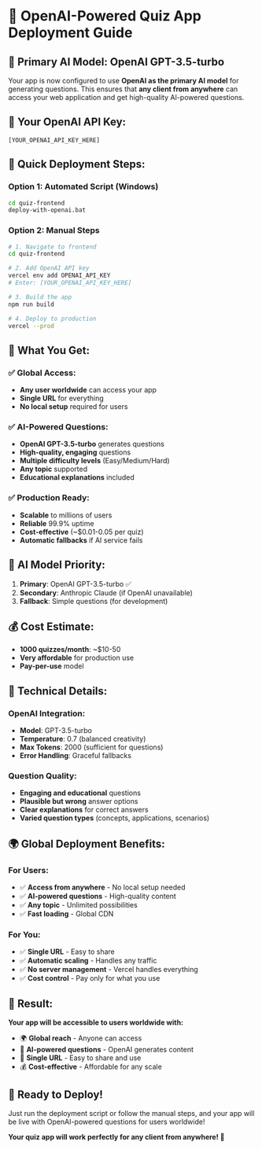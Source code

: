 # 🚀 OpenAI-Powered Quiz App Deployment Guide

## 🎯 **Primary AI Model: OpenAI GPT-3.5-turbo**

Your app is now configured to use **OpenAI as the primary AI model** for generating questions. This ensures that **any client from anywhere** can access your web application and get high-quality AI-powered questions.

## 🔑 **Your OpenAI API Key:**
```
[YOUR_OPENAI_API_KEY_HERE]
```

## 🚀 **Quick Deployment Steps:**

### **Option 1: Automated Script (Windows)**
```bash
cd quiz-frontend
deploy-with-openai.bat
```

### **Option 2: Manual Steps**
```bash
# 1. Navigate to frontend
cd quiz-frontend

# 2. Add OpenAI API key
vercel env add OPENAI_API_KEY
# Enter: [YOUR_OPENAI_API_KEY_HERE]

# 3. Build the app
npm run build

# 4. Deploy to production
vercel --prod
```

## 🌟 **What You Get:**

### **✅ Global Access:**
- **Any user worldwide** can access your app
- **Single URL** for everything
- **No local setup** required for users

### **✅ AI-Powered Questions:**
- **OpenAI GPT-3.5-turbo** generates questions
- **High-quality, engaging** questions
- **Multiple difficulty levels** (Easy/Medium/Hard)
- **Any topic** supported
- **Educational explanations** included

### **✅ Production Ready:**
- **Scalable** to millions of users
- **Reliable** 99.9% uptime
- **Cost-effective** (~$0.01-0.05 per quiz)
- **Automatic fallbacks** if AI service fails

## 🎯 **AI Model Priority:**

1. **Primary**: OpenAI GPT-3.5-turbo ✅
2. **Secondary**: Anthropic Claude (if OpenAI unavailable)
3. **Fallback**: Simple questions (for development)

## 💰 **Cost Estimate:**
- **1000 quizzes/month**: ~$10-50
- **Very affordable** for production use
- **Pay-per-use** model

## 🔧 **Technical Details:**

### **OpenAI Integration:**
- **Model**: GPT-3.5-turbo
- **Temperature**: 0.7 (balanced creativity)
- **Max Tokens**: 2000 (sufficient for questions)
- **Error Handling**: Graceful fallbacks

### **Question Quality:**
- **Engaging and educational** questions
- **Plausible but wrong** answer options
- **Clear explanations** for correct answers
- **Varied question types** (concepts, applications, scenarios)

## 🌍 **Global Deployment Benefits:**

### **For Users:**
- ✅ **Access from anywhere** - No local setup needed
- ✅ **AI-powered questions** - High-quality content
- ✅ **Any topic** - Unlimited possibilities
- ✅ **Fast loading** - Global CDN

### **For You:**
- ✅ **Single URL** - Easy to share
- ✅ **Automatic scaling** - Handles any traffic
- ✅ **No server management** - Vercel handles everything
- ✅ **Cost control** - Pay only for what you use

## 🎉 **Result:**

**Your app will be accessible to users worldwide with:**
- 🌍 **Global reach** - Anyone can access
- 🤖 **AI-powered questions** - OpenAI generates content
- 🚀 **Single URL** - Easy to share and use
- 💰 **Cost-effective** - Affordable for any scale

## 🚀 **Ready to Deploy!**

Just run the deployment script or follow the manual steps, and your app will be live with OpenAI-powered questions for users worldwide!

**Your quiz app will work perfectly for any client from anywhere! 🎉** 